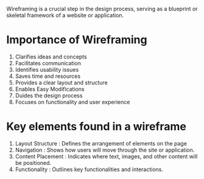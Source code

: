 Wireframing is a crucial step in the design process, serving as a blueprint or skeletal framework of a website or application.

# Importance of Wireframing
1. Clarifies ideas and concepts
2. Facilitates communication
3. Identifies usability issues
4. Saves time and resources
5. Provides a clear layout and structure
6. Enables Easy Modifications
7. Duides the design process
8. Focuses on functionality and user experience

# Key elements found in a wireframe
1. Layout Structure : Defines the arrangement of elements on the page
2. Navigation : Shows how users will move through the site or application.
3. Content Placement : Indicates where text, images, and other content will be positioned.
4. Functionality : Outlines key functionalities and interactions.
